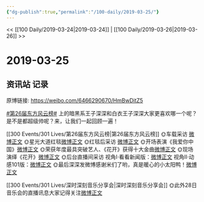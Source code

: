 ```yaml
---
{"dg-publish":true,"permalink":"/100-daily/2019-03-25/"}
---
```



<< [[100 Daily/2019-03-24\|2019-03-24]] | [[100 Daily/2019-03-26\|2019-03-26]] >>

# 2019-03-25

## 资讯站 记录

原博链接: https://weibo.com/6466290670/HmBwDitZ5

[#第26届东方风云榜#](https://s.weibo.com/weibo?q=%23%E7%AC%AC26%E5%B1%8A%E4%B8%9C%E6%96%B9%E9%A3%8E%E4%BA%91%E6%A6%9C%23) 上的暗黑系王子深深和白衣王子深深大家更喜欢哪一个呢？是不是都超级帅呢？来，让我们一起回顾一遍！

[[300 Events/301 Lives/第26届东方风云榜\|第26届东方风云榜]]
🌞车载采访 [微博正文](https://m.weibo.cn/6466290670/4353755287364770)
🌞星光大道红毯[微博正文](https://m.weibo.cn/6466290670/4353756583379618)
🌞红毯后采访 [微博正文](https://m.weibo.cn/6466290670/4353777265784213)
🌞开场表演《我爱你中国》[微博正文](https://m.weibo.cn/6466290670/4353818139193301)
🌞荣获年度最具突破艺人、《花开》获得十大金曲[微博正文](https://m.weibo.cn/6466290670/4353870811541101)
🌞现场演绎《花开》[微博正文](https://m.weibo.cn/6466290670/4353843448012780)
🌞后台直播间采访
视角Ⅰ·看看新闻版：[微博正文](https://m.weibo.cn/6466290670/4353879208521789)
视角Ⅱ·动感101版：[微博正文](https://m.weibo.cn/6466290670/4353851148288669)
🌞最后深深发微博感谢米们了哟，真是暖心的小太阳鸭！[微博正文](https://m.weibo.cn/6466290670/4353860614781423)

[[300 Events/301 Lives/深时深刻音乐分享会\|深时深刻音乐分享会]]
🌞此外28日音乐会的直播讯息大家记得关注[微博正文](https://m.weibo.cn/6466290670/4353766948212519)